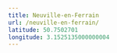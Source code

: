 ```yaml
---
title: Neuville-en-Ferrain
url: /neuville-en-ferrain/
latitude: 50.7502701
longitude: 3.1525135000000004
---
```

